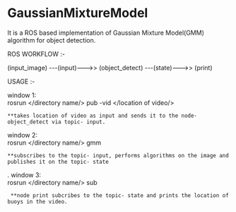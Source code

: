 # GaussianMixtureModel

It is a ROS based implementation of Gaussian Mixture Model(GMM) algorithm for object detection.

ROS WORKFLOW  :-

(input_image) ---(input)--->>  (object_detect) ---(state)--->> (print)

USAGE  :-

window 1:     
               rosrun </directory name/> pub -vid </location of video/>    
  
    **takes location of video as input and sends it to the node- object_detect via topic- input.
  
    
window 2:      
               rosrun </directory name/> gmm
  
    **subscribes to the topic- input, performs algorithms on the image and publishes it on the topic- state
  
  .
window 3:      
               rosrun </directory name/> sub
  
     **node print subcribes to the topic- state and prints the location of buoys in the video.
